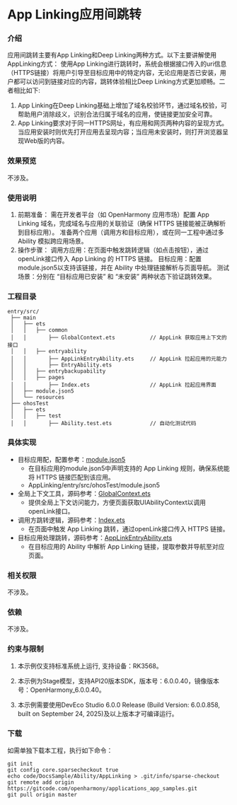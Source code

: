 # App Linking应用间跳转

### 介绍

应用间跳转主要有App Linking和Deep Linking两种方式。以下主要讲解使用AppLinking方式：
使用App Linking进行跳转时，系统会根据接口传入的uri信息（HTTPS链接）将用户引导至目标应用中的特定内容，无论应用是否已安装，用户都可以访问到链接对应的内容，跳转体验相比Deep Linking方式更加顺畅。二者相比如下:

1. App Linking在Deep Linking基础上增加了域名校验环节，通过域名校验，可帮助用户消除歧义，识别合法归属于域名的应用，使链接更加安全可靠。
2. App Linking要求对于同一HTTPS网址，有应用和网页两种内容的呈现方式。当应用安装时则优先打开应用去呈现内容；当应用未安装时，则打开浏览器呈现Web版的内容。

### 效果预览

不涉及。

### 使用说明

1. 前期准备：
   需在开发者平台（如 OpenHarmony 应用市场）配置 App Linking 域名，完成域名与应用的关联验证（确保 HTTPS 链接能被正确解析到目标应用）。
   准备两个应用（调用方和目标应用），或在同一工程中通过多 Ability 模拟跨应用场景。
2. 操作步骤：
   调用方应用：在页面中触发跳转逻辑（如点击按钮），通过openLink接口传入 App Linking 的 HTTPS 链接。
   目标应用：配置module.json5以支持该链接，并在 Ability 中处理链接解析与页面导航。
   测试场景：分别在 “目标应用已安装” 和 “未安装” 两种状态下验证跳转效果。

### 工程目录

```
entry/src/
 ├── main
 │   ├── ets
 │   │   ├── common
 │   │       ├── GlobalContext.ets           // AppLink 获取应用上下文的接口
 │   │   ├── entryability
 │   │       ├── AppLinkEntryAbility.ets     // AppLink 拉起应用的元能力
 │   │       ├── EntryAbility.ets
 │   │   ├── entrybackupability     
 │   │   ├── pages
 │   │       ├── Index.ets                   // AppLink 拉起应用界面
 │   ├── module.json5
 │   └── resources
 ├── ohosTest
 │   ├── ets
 │   │   ├── test
 │   │       ├── Ability.test.ets            // 自动化测试代码
```

### 具体实现

* 目标应用配，配置参考：[module.json5](./entry/src/main/module.json5)
    * 在目标应用的module.json5中声明支持的 App Linking 规则，确保系统能将 HTTPS 链接匹配到该应用。
    * AppLinking/entry/src/ohosTest/module.json5
* 全局上下文工具，源码参考：[GlobalContext.ets](./entry/src/main/ets/common/GlobalContext.ets)
    * 提供全局上下文访问能力，方便页面获取UIAbilityContext以调用openLink接口。
* 调用方跳转逻辑，源码参考：[Index.ets](./entry/src/main/ets/pages/Index.ets)
    * 在页面中触发 App Linking 跳转，通过openLink接口传入 HTTPS 链接。
* 目标应用处理跳转，源码参考：[AppLinkEntryAbility.ets](./entry/src/main/ets/entryability/AppLinkEntryAbility.ets)
    * 在目标应用的 Ability 中解析 App Linking 链接，提取参数并导航至对应页面。

### 相关权限

不涉及。

### 依赖

不涉及。

### 约束与限制

1. 本示例仅支持标准系统上运行, 支持设备：RK3568。

2. 本示例为Stage模型，支持API20版本SDK，版本号：6.0.0.40，镜像版本号：OpenHarmony_6.0.0.40。

3. 本示例需要使用DevEco Studio 6.0.0 Release (Build Version: 6.0.0.858, built on September 24, 2025)及以上版本才可编译运行。

### 下载

如需单独下载本工程，执行如下命令：

```
git init
git config core.sparsecheckout true
echo code/DocsSample/Ability/AppLinking > .git/info/sparse-checkout
git remote add origin https://gitcode.com/openharmony/applications_app_samples.git
git pull origin master
```
